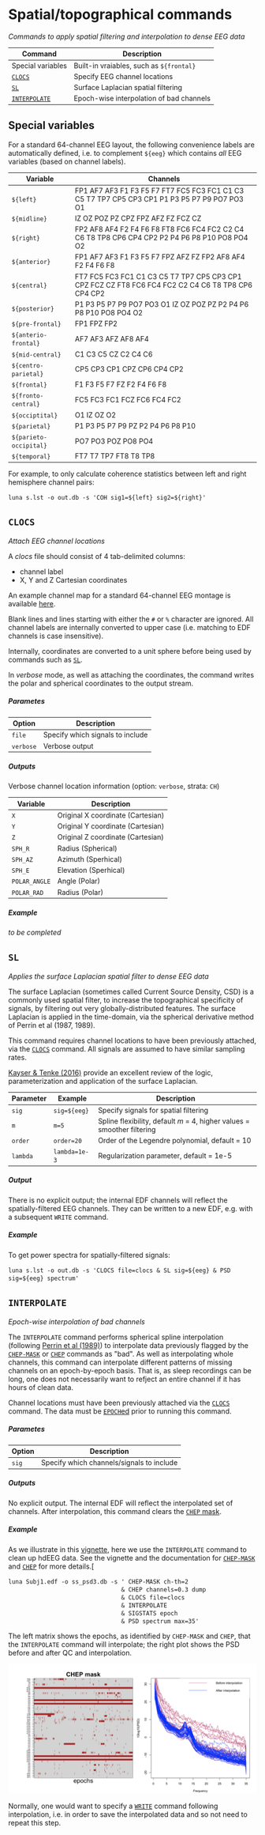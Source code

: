 # Spatial/topographical commands

_Commands to apply spatial filtering and interpolation to dense EEG data_

| Command | Description | 
| ---- | ------ | 
| Special variables | Built-in vraiables, such as `${frontal}` |
| [`CLOCS`](#clocs)     | Specify EEG channel locations |
| [`SL`](#sl)           | Surface Laplacian spatial filtering |
| [`INTERPOLATE`](#int) | Epoch-wise interpolation of bad channels |

## Special variables

For a standard 64-channel EEG layout, the following convenience labels
are automatically defined, i.e. to complement `${eeg}` which contains _all_ EEG variables (based on channel labels).

| Variable | Channels |
| --- | --- |
| `${left}` | FP1  AF7  AF3 F1 F3 F5 F7 FT7 FC5 FC3 FC1 C1 C3 C5 T7 TP7 CP5 CP3 CP1 P1 P3 P5 P7 P9 PO7 PO3 O1 |
| `${midline}` | IZ OZ POZ PZ CPZ FPZ AFZ FZ FCZ CZ |
| `${right}` | FP2 AF8 AF4 F2 F4 F6 F8 FT8 FC6 FC4 FC2 C2 C4 C6 T8 TP8 CP6 CP4 CP2 P2 P4 P6 P8 P10 PO8 PO4 O2 |
| `${anterior}` | FP1 AF7 AF3 F1 F3 F5 F7 FPZ AFZ FZ FP2 AF8 AF4 F2 F4 F6 F8 |
| `${central}` | FT7 FC5 FC3 FC1 C1 C3 C5 T7 TP7 CP5 CP3 CP1 CPZ FCZ CZ FT8 FC6 FC4 FC2 C2 C4 C6 T8 TP8 CP6 CP4 CP2 |  
| `${posterior}` | P1 P3 P5 P7 P9 PO7 PO3 O1 IZ OZ POZ PZ P2 P4 P6 P8 P10 PO8 PO4 O2 |
| `${pre-frontal}` | FP1 FPZ FP2 |
| `${anterio-frontal}` | AF7 AF3 AFZ AF8 AF4 |
| `${mid-central}` | C1 C3 C5 CZ C2 C4 C6 |   
| `${centro-parietal}` | CP5 CP3 CP1 CPZ CP6 CP4 CP2 |
| `${frontal}` | F1 F3 F5 F7 FZ F2 F4 F6 F8 |
| `${fronto-central}` | FC5 FC3 FC1 FCZ FC6 FC4 FC2 |
| `${occiptital}` | O1 IZ OZ O2 |
| `${parietal}` | P1 P3 P5 P7 P9 PZ P2 P4 P6 P8 P10 |
| `${parieto-occipital}` | PO7 PO3 POZ PO8 PO4 |  
| `${temporal}` | FT7 T7 TP7 FT8 T8 TP8 |

For example, to only calculate coherence statistics between left and right hemisphere channel pairs:
```
luna s.lst -o out.db -s 'COH sig1=${left} sig2=${right}' 
```

## `CLOCS`

_Attach EEG channel locations_

A _clocs_ file should consist of 4 tab-delimited columns:

 - channel label
 - X, Y and Z Cartesian coordinates

An example channel map for a standard 64-channel EEG montage is
available [here](http://zzz.bwh.harvard.edu/dist/luna/clocs/clocs64).

Blank lines and lines starting with either the `#` or `%` character
are ignored.  All channel labels are internally converted to upper
case (i.e. matching to EDF channels is case insensitive).

Internally, coordinates are converted to a unit sphere before being
used by commands such as [`SL`](#sl).

In _verbose_ mode, as well as attaching the coordinates, the command writes
the polar and spherical coordinates to the output stream.

<h5>Parametes</h5>

| Option | Description | 
| ---- | ---- | 
| `file` | Specify which signals to include |
| `verbose`  | Verbose output |

<h5>Outputs</h5>

Verbose channel location information (option: `verbose`, strata: `CH`)

| Variable | Description |
| --- | --- |
| `X`    | Original X coordinate (Cartesian) |
| `Y`    | Original Y coordinate (Cartesian) |
| `Z`    | Original Z coordinate (Cartesian) |
| `SPH_R`  | Radius (Spherical) |
| `SPH_AZ`  | Azimuth (Sperhical) |
| `SPH_E` | Elevation (Sperhical) |
| `POLAR_ANGLE` | Angle (Polar) |
| `POLAR_RAD` | Radius (Polar) |

<h5>Example</h5>

_to be completed_


## `SL`

_Applies the surface Laplacian spatial filter to dense EEG data_

The surface Laplacian (sometimes called Current Source Density, CSD)
is a commonly used spatial filter, to increase the topographical
specificity of signals, by filtering out very globally-distributed
features. The surface Laplacian is applied in the time-domain, via the
spherical derivative method of Perrin et al (1987, 1989).

This command requires channel locations to have been previously
attached, via the [`CLOCS`](#clocs) command.  All signals are assumed
to have similar sampling rates.

[Kayser & Tenke (2016)](https://www.ncbi.nlm.nih.gov/pmc/articles/PMC4537804/) provide an
excellent review of the logic, parameterization and application of the surface Laplacian.

| Parameter | Example | Description |
| ---- | ---- | ---- |
|`sig` | `sig=${eeg}` | Specify signals for spatial filtering |
|`m`   | `m=5` | Spline flexibility, default _m_ = 4, higher values = smoother filtering |
|`order` | `order=20` | Order of the Legendre polynomial, default = 10 | 
|`lambda` | `lambda=1e-3` | Regularization parameter, default = 1e-5 |



<h5>Output</h5>

There is no explicit output; the internal EDF channels will reflect the spatially-filtered EEG channels.   They
can be written to a new EDF, e.g. with a subsequent `WRITE` command.

<h5>Example</h5>

To get power spectra for spatially-filtered signals:

```
luna s.lst -o out.db -s 'CLOCS file=clocs & SL sig=${eeg} & PSD sig=${eeg} spectrum'
```




## `INTERPOLATE`

_Epoch-wise interpolation of bad channels_

The `INTERPOLATE` command performs spherical spline interpolation
(following [Perrin et al
(1989)](https://pubmed.ncbi.nlm.nih.gov/2464490/)) to interpolate data
previously flagged by the [`CHEP-MASK`](artifacts.md#chep-mask) or
[`CHEP`](masks.md#chep) commands as "bad".  As well as interpolating
whole channels, this command can interpolate different patterns of
missing channels on an epoch-by-epoch basis.  That is, as sleep
recordings can be long, one does not necessarily want to refject an
entire channel if it has hours of clean data.

Channel locations must have been previously attached via the
[`CLOCS`](#clocs) command. The data must be
[`EPOCH`ed](epochs.md#epoch) prior to running this command.

<h5>Parametes</h5>

| Option | Description | 
| ---- | ---- | 
| `sig` | Specify which channels/signals to include |


<h5>Outputs</h5>

No explicit output.  The internal EDF will reflect the interpolated
set of channels. After interpolation, this command clears the [`CHEP`
mask](masks.md#chep).

<h5>Example</h5>

As we illustrate in this [vignette](../vignettes/chep.md), here we use the `INTERPOLATE` command to clean up hdEEG data.  See the vignette
and the documentation for  [`CHEP-MASK`](artifacts.md#chep-mask)  and [`CHEP`](masks.md#chep) for more details.[

```
luna Subj1.edf -o ss_psd3.db -s ' CHEP-MASK ch-th=2
                                & CHEP channels=0.3 dump
                                & CLOCS file=clocs 
                                & INTERPOLATE
                                & SIGSTATS epoch
                                & PSD spectrum max=35'
```

The left matrix shows the epochs, as identified by `CHEP-MASK` and `CHEP`, that the `INTERPOLATE` command
will interpolate; the right plot shows the PSD before and after QC and interpolation. 

![img](../img/chep/chep_intep.png)

Normally, one would want to specify a [`WRITE`](outputs.md#write)
command following interpolation, i.e. in order to save the
interpolated data and so not need to repeat this step.


